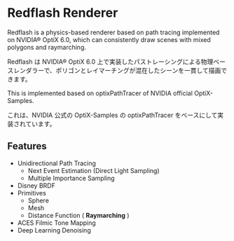 # Redflash Renderer

Redflash is a physics-based renderer based on path tracing implemented on NVIDIA® OptiX 6.0, which can consistently draw scenes with mixed polygons and raymarching.

Redflash は NVIDIA® OptiX 6.0 上で実装したパストレーシングによる物理ベースレンダラーで、ポリゴンとレイマーチングが混在したシーンを一貫して描画できます。

This is implemented based on optixPathTracer of NVIDIA official OptiX-Samples.

これは、NVIDIA 公式の OptiX-Samples の optixPathTracer をベースにして実装されています。

## Features

- Unidirectional Path Tracing
  - Next Event Estimation (Direct Light Sampling)
  - Multiple Importance Sampling
- Disney BRDF
- Primitives
  - Sphere
  - Mesh
  - Distance Function ( **Raymarching** )
- ACES Filmic Tone Mapping
- Deep Learning Denoising
